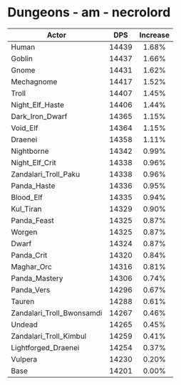 # Dungeons - am - necrolord
| Actor | DPS | Increase |
|---|:---:|:---:|
|Human|14439|1.68%|
|Goblin|14437|1.66%|
|Gnome|14431|1.62%|
|Mechagnome|14417|1.52%|
|Troll|14407|1.45%|
|Night_Elf_Haste|14406|1.44%|
|Dark_Iron_Dwarf|14365|1.15%|
|Void_Elf|14364|1.15%|
|Draenei|14358|1.11%|
|Nightborne|14342|0.99%|
|Night_Elf_Crit|14338|0.96%|
|Zandalari_Troll_Paku|14338|0.96%|
|Panda_Haste|14336|0.95%|
|Blood_Elf|14335|0.94%|
|Kul_Tiran|14329|0.90%|
|Panda_Feast|14325|0.87%|
|Worgen|14325|0.87%|
|Dwarf|14324|0.87%|
|Panda_Crit|14320|0.84%|
|Maghar_Orc|14316|0.81%|
|Panda_Mastery|14306|0.74%|
|Panda_Vers|14296|0.67%|
|Tauren|14288|0.61%|
|Zandalari_Troll_Bwonsamdi|14267|0.46%|
|Undead|14265|0.45%|
|Zandalari_Troll_Kimbul|14259|0.41%|
|Lightforged_Draenei|14254|0.37%|
|Vulpera|14230|0.20%|
|Base|14201|0.00%|
